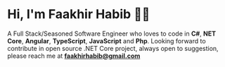 # Hi, I'm Faakhir Habib 👋🏽

A Full Stack/Seasoned Software Engineer who loves to code in ****C#****, ****NET Core****, ****Angular****, ****TypeScript****, ****JavaScript**** and ****Php****.
Looking forward to contribute in open source .NET Core project, always open to suggestion, please reach me at **faakhirhabib@gmail.com**
